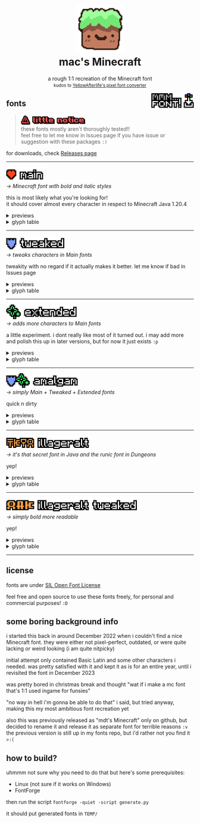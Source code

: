 <h1 align="center">
	<img src="GITHUB/bennett.png" alt="strange grass block">
	<br>
	mac's Minecraft
</h1>
<p align="center">
	a rough 1:1 recreation of the Minecraft font
	<br>
	<small>kudos to <a href="https://yal.cc/r/20/pixelfont">YellowAfterlife's pixel font converter</a></small>
</p>

<img align="right" src="./GITHUB/mmm... font!.png">

## fonts

> ![](./GITHUB/little%20notice.png)
> <br>
> these fonts mostly aren't thoroughly tested!!
><br>
> feel free to let me know in Issues page if you have issue or suggestion with these packages `:)`

for downloads, check [Releases page](https://github.com/macimas-fonts/macsMinecraft/releases)


<hr>

![main](./GITHUB/header/Main.png)
<br>
*→ Minecraft font with bold and italic styles*

this is most likely what you're looking for!
<br>
it should cover almost every character in respect to Minecraft Java 1.20.4

<details>
	<summary>previews</summary>
	some sample text
	<br>
	<img src="./GITHUB/preview/main_1.png">
	<hr>
	bold and italic styles, with bold being strange as ever
	<br>
	<img src="./GITHUB/preview/main_2.gif">
	<hr>
	a boring little story
	<br>
	<img src="./GITHUB/preview/main_3.png">
	<hr>
	some goofy thing i wrote for some odd reason
	<br>
	<img src="./GITHUB/preview/main_4.png">
</details>

<details>
	<summary>glyph table</summary>
	Regular
	<br>
	<img src="./fonts/Main/Regular.png">
	<br>
	Bold
	<br>
	<img src="./fonts/Main/Bold.png">
</details>

<hr>

![](./GITHUB/header/Tweaked.png)
<br>
*→ tweaks characters in Main fonts*


tweakity with no regard if it actually makes it better. let me know if bad in Issues page

<details>
	<summary>previews</summary>
	tweaks some things, i guess..
	<br>
	<img src="./GITHUB/preview/tweaked_1.gif">
	<hr>
	bold style should be more readable
	<br>
	<img src="./GITHUB/preview/tweaked_2.gif">
	<hr>
	some characters will not be bolden in bold style, for reasons!
	<br>
	<img src="./GITHUB/preview/tweaked_3.gif">
</details>

<details>
	<summary>glyph table</summary>
	Regular
	<br>
	<img src="./fonts/Tweaked/Regular.png">
	<br>
	Bold
	<br>
	<img src="./fonts/Tweaked/Bold.png">
</details>

<hr>

![](./GITHUB/header/Extended.png)
<br>
*→ adds more characters to Main fonts*

a little experiment. i dont really like most of it turned out. i may add more and polish this up in later versions, but for now it just exists `:p`

<details>
	<summary>previews</summary>
	a little arrowy and sparkly preview, with (most likely) bonked Shavian sentence
	<br>
	<img src="./GITHUB/preview/extended_1.png">
	<br>
	please note that some characters aren't built properly due to the converter i use. it does provide a fix but filesize triples and im too stubborn, so yeah. i dont realy care for now since you probably dont really need to use these fonts anyway
	<br>
	<img src="./GITHUB/preview/extended_2.png">
	<br>
	an attempt to do emoticons
	<br>
	<img src="./GITHUB/preview/extended_3.png">
</details>

<details>
	<summary>glyph table</summary>
	Regular
	<br>
	<img src="./fonts/Extended/Regular.png">
	<br>
	Bold
	<br>
	<img src="./fonts/Extended/Bold.png">
</details>

<hr>

![](./GITHUB/header/Amalgam.png)
<br>
*→ simply Main + Tweaked + Extended fonts*

quick n dirty

<details>
	<summary>previews</summary>
	refer to their dedicated sections
</details>

<details>
	<summary>glyph table</summary>
	Bold
	<br>
	<img src="./fonts/Amalgam/Bold.png">
</details>

<hr>

![](./GITHUB/header/Illageralt.png)
<br>
*→ it's that secret font in Java and the runic font in Dungeons*

yep!

<details>
	<summary>previews</summary>
	the fonts! with Main fonts for comparison
	<br>
	<img src="./GITHUB/preview/illageralt_1.gif">
</details>

<details>
	<summary>glyph table</summary>
	Regular
	<br>
	<img src="./fonts/Illageralt/Regular.png">
	<br>
	Bold
	<br>
	<img src="./fonts/Illageralt/Bold.png">
</details>

<hr>

![](./GITHUB/header/IllageraltTweaked.png)
<br>
*→ simply bold more readable*

yep!

<details>
	<summary>previews</summary>
	bold is most likely more readable, maybe
	<br>
	<img src="./GITHUB/preview/illageralt_tweaked_1.gif">
</details>

<details>
	<summary>glyph table</summary>
	Bold
	<br>
	<img src="./fonts/Illageralt Tweaked/Bold.png">
</details>

<hr>


## license
fonts are under [SIL Open Font License](./LICENSE)

feel free and open source to use these fonts freely, for personal and commercial purposes! `:D`


## some boring background info

i started this back in around December 2022 when i couldn't find a nice Minecraft font. they were either not pixel-perfect, outdated, or were quite lacking or weird looking (i am quite nitpicky)

initial attempt only contained Basic Latin and some other characters i needed. was pretty satisfied with it and kept it as is for an entire year, until i revisited the font in December 2023

was pretty bored in christmas break and thought "wat if i make a mc font that's 1:1 used ingame for funsies"

"no way in hell i'm gonna be able to do that" i said, but tried anyway, making this my most ambitious font recreation yet

also this was previously released as "mdt's Minecraft" only on github, but decided to rename it and release it as separate font for terrible reasons `:v` the previous version is still up in my fonts repo, but i'd rather not you find it `>:(`


## how to build?
uhmmm not sure why you need to do that but here's some prerequisites:

- Linux (not sure if it works on Windows)
- FontForge

then run the script `fontforge -quiet -script generate.py`

it should put generated fonts in `TEMP/`
